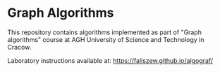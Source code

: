 # Graph Algorithms

This repository contains algorithms implemented as part of "Graph algorithms" course at AGH University of Science and Technology in Cracow. 

Laboratory instructions available at: https://faliszew.github.io/algograf/ 